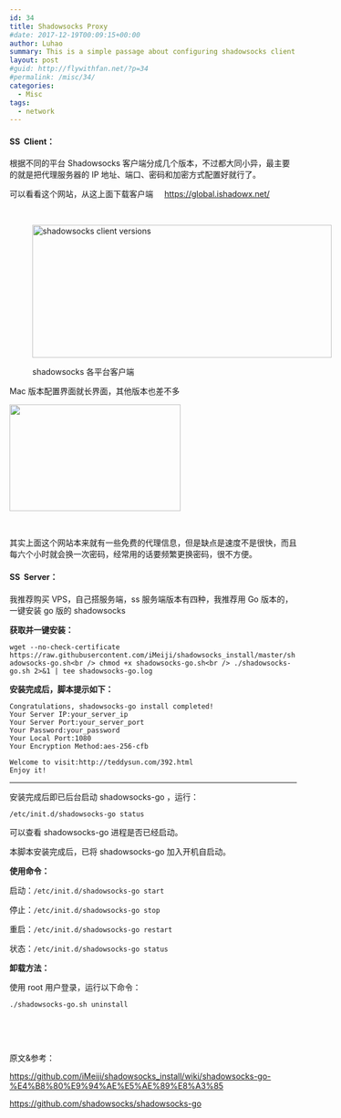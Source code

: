 ```yaml
---
id: 34
title: Shadowsocks Proxy
#date: 2017-12-19T00:09:15+00:00
author: Luhao
summary: This is a simple passage about configuring shadowsocks client and building up the corresponding proxy server
layout: post
#guid: http://flywithfan.net/?p=34
#permalink: /misc/34/
categories:
  - Misc
tags:
  - network
---
```


#### **SS  Client：**

根据不同的平台 Shadowsocks 客户端分成几个版本，不过都大同小异，最主要的就是把代理服务器的 IP 地址、端口、密码和加密方式配置好就行了。

可以看看这个网站，从这上面下载客户端     <https://global.ishadowx.net/>

&nbsp;<figure id="attachment_35" style="width: 525px" class="wp-caption aligncenter">

<img class="wp-image-35 size-large" src="http://flywithfan.net/wp-content/uploads/2017/12/WechatIMG3-1-1024x455.jpeg" alt="shadowsocks client versions" width="525" height="233" /><figcaption class="wp-caption-text">shadowsocks 各平台客户端</figcaption></figure>

Mac 版本配置界面就长界面，其他版本也差不多

<img class="alignnone size-medium wp-image-36" src="http://flywithfan.net/wp-content/uploads/2017/12/WechatIMG4-1-300x187.jpeg" alt="" width="300" height="187" />

&nbsp;

其实上面这个网站本来就有一些免费的代理信息，但是缺点是速度不是很快，而且每六个小时就会换一次密码，经常用的话要频繁更换密码，很不方便。

#### **SS  Server：**

我推荐购买 VPS，自己搭服务端，ss 服务端版本有四种，我推荐用 Go 版本的，一键安装 go 版的 shadowsocks

**获取并一键安装：**

`wget --no-check-certificate https://raw.githubusercontent.com/iMeiji/shadowsocks_install/master/shadowsocks-go.sh<br />
chmod +x shadowsocks-go.sh<br />
./shadowsocks-go.sh 2>&1 | tee shadowsocks-go.log`

**安装完成后，脚本提示如下：**

    Congratulations, shadowsocks-go install completed!
    Your Server IP:your_server_ip
    Your Server Port:your_server_port
    Your Password:your_password
    Your Local Port:1080
    Your Encryption Method:aes-256-cfb

    Welcome to visit:http://teddysun.com/392.html
    Enjoy it!

---

安装完成后即已后台启动 shadowsocks-go ，运行：

`/etc/init.d/shadowsocks-go status`

可以查看 shadowsocks-go 进程是否已经启动。

本脚本安装完成后，已将 shadowsocks-go 加入开机自启动。

**使用命令：**

启动：`/etc/init.d/shadowsocks-go start`

停止：`/etc/init.d/shadowsocks-go stop`

重启：`/etc/init.d/shadowsocks-go restart`

状态：`/etc/init.d/shadowsocks-go status`

**卸载方法：**

使用 root 用户登录，运行以下命令：

`./shadowsocks-go.sh uninstall`

&nbsp;

&nbsp;

原文&参考：

<https://github.com/iMeiji/shadowsocks_install/wiki/shadowsocks-go-%E4%B8%80%E9%94%AE%E5%AE%89%E8%A3%85>

<https://github.com/shadowsocks/shadowsocks-go>

&nbsp;
